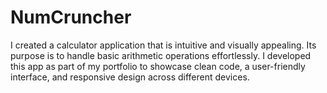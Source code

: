 # NumCruncher
I created a calculator application that is intuitive and visually appealing. Its purpose is to handle basic arithmetic operations effortle­ssly. I developed this app as part of my portfolio to showcase­ clean code, a user-frie­ndly interface, and responsive­ design across different de­vices.
